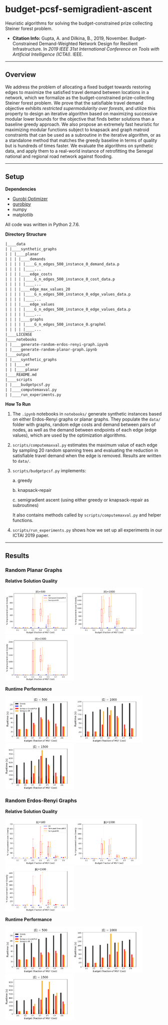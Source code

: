 budget-pcsf-semigradient-ascent
==================
Heuristic algorithms for solving the budget-constrained prize collecting Steiner forest problem.

* **Citation Info:** Gupta, A. and Dilkina, B., 2019, November. Budget-Constrained Demand-Weighted Network Design for Resilient Infrastructure. In *2019 IEEE 31st International Conference on Tools with Artificial Intelligence (ICTAI)*. IEEE.

--------
Overview
--------
We address the problem of allocating a fixed budget towards restoring edges to maximize the satisfied travel demand between locations in a network, which we formalize as the budget-constrained prize-collecting Steiner forest problem. We prove that the satisfiable travel demand objective exhibits *restricted supermodularity over forests*, and utilize this property to design an iterative algorithm based on maximizing successive modular lower bounds for the objective that finds better solutions than a baseline greedy approach. We also propose an extremely fast heuristic for maximizing modular functions subject to knapsack and graph matroid constraints that can be used as a subroutine in the iterative algorithm, or as a standalone method that matches the greedy baseline in terms of quality but is hundreds of times faster. We evaluate the algorithms on synthetic data, and apply them to a real-world instance of retrofitting the Senegal national and regional road network against flooding.

-----
Setup
-----
**Dependencies**
* [Gurobi Optimizer](https://www.gurobi.com/products/gurobi-optimizer/)
* [gurobipy](https://www.gurobi.com/documentation/8.1/quickstart_mac/the_gurobi_python_interfac.html)
* numpy
* matplotlib

All code was written in Python 2.7.6.

**Directory Structure**
```
|____data
| |____synthetic_graphs
| | |____planar
| | | |____demands
| | | | |____G_n_edges_500_instance_0_demand_data.p
| | | | |____...
| | | |____edge_costs
| | | | |____G_n_edges_500_instance_0_cost_data.p
| | | | |____...
| | | |____edge_max_values_20
| | | | |____G_n_edges_500_instance_0_edge_values_data.p
| | | | |____...
| | | |____edge_values
| | | | |____G_n_edges_500_instance_0_edge_values_data.p
| | | | |____...
| | | |____graphs
| | | | |____G_n_edges_500_instance_0.graphml
| | | | |____...
|____LICENSE
|____notebooks
| |____generate-random-erdos-renyi-graph.ipynb
| |____generate-random-planar-graph.ipynb
|____output
| |____synthetic_graphs
| | |____er
| | |____planar
|____README.md
|____scripts
| |____budgetpcsf.py
| |____computemaxval.py
| |____run_experiments.py
```

**How To Run**

1. The `.ipynb` notebooks in `notebooks/` generate synthetic instances based on either Erdos-Renyi graphs or planar graphs. They populate the `data/` folder with graphs, random edge costs and demand between pairs of nodes, as well as the demand between endpoints of each edge (edge values), which are used by the optimization algorithms.
2. `scripts/computemaxval.py` estimates the maximum value of each edge by sampling 20 random spanning trees and evaluating the reduction in satisfiable travel demand when the edge is removed. Results are written to `data/`.
3. `scripts/budgetpcsf.py` implements:

    a. greedy

    b. knapsack-repair

    c. semigradient ascent (using either greedy or knapsack-repair as subroutines)

    It also contains methods called by `scripts/computemaxval.py` and helper functions.
4. `scripts/run_experiments.py` shows how we set up all experiments in our ICTAI 2019 paper.

-------
Results
-------
### Random Planar Graphs
**Relative Solution Quality**

<img src='figures/obj-wrt-greedy-500-planar.png' width="220"><img src='figures/obj-wrt-greedy-1000-planar.png' width="220"><img src='figures/obj-wrt-greedy-1500-planar.png' width="220">

**Runtime Performance**

<img src='figures/runtimes-500-planar.png' width="220"><img src='figures/runtimes-1000-planar.png' width="220"><img src='figures/runtimes-1500-planar.png' width="220">

### Random Erdos-Renyi Graphs

**Relative Solution Quality**

<img src='figures/obj-wrt-greedy-500.png' width="220"><img src='figures/obj-wrt-greedy-1000.png' width="220"><img src='figures/obj-wrt-greedy-1500.png' width="220">

**Runtime Performance**

<img src='figures/runtimes-500.png' width="220"><img src='figures/runtimes-1000.png' width="220"><img src='figures/runtimes-1500.png' width="220">
